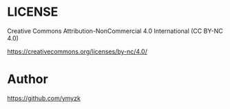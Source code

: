 # LICENSE

Creative Commons Attribution-NonCommercial 4.0 International (CC BY-NC 4.0)

https://creativecommons.org/licenses/by-nc/4.0/

# Author

https://github.com/ymyzk
